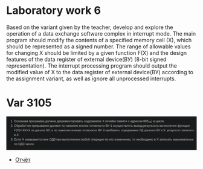 # Laboratory work 6

Based on the variant given by the teacher, develop and explore the operation of a data exchange software complex in interrupt mode. The main program should modify the contents of a specified memory cell (X), which should be represented as a signed number. The range of allowable values for changing X should be limited by a given function F(X) and the design features of the data register of external device(ВУ) (8-bit signed representation). The interrupt processing program should output the modified value of X to the data register of external device(ВУ) according to the assignment variant, as well as ignore all unprocessed interrupts.

# Var 3105

![Задание](./docs/task.png)
- [Отчёт](./docs/report.pdf)

